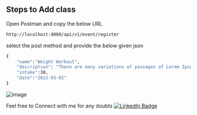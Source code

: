## Steps to Add class 

Open Postman and copy the below URL
```sh
http://localhost:4000/api/v1/event/register
```
select the post method and provide the below given json

```sh
{
    "name":"Weight Workout",
    "description": "There are many variations of passages of Lorem Ipsum available, but the majority have suffered alteration in some form, by injected humour, or randomised words which don't look even slightly believable. If you are going to use a passage of Lorem Ipsum, you need to be sure there isn't anything embarrassing hidden in the middle of text.There are many variations of passages of Lorem Ipsum available, but the majority have suffered alteration in some form, by injected humour, or randomised words which don't look even slightly believable. If you are going to use a passage of Lorem Ipsum, you need to be sure there isn't anything embarrassing hidden in the middle of text.There are many variations of passages of Lorem Ipsum available, but the majority have suffered alteration in some form, by injected humour, or randomised words which don't look even slightly believable. If you are going to use a passage of Lorem Ipsum, you need to be sure there isn't anything embarrassing hidden in the middle of text.",
    "intake":30,
    "date":"2022-03-02"
}
```

![image](https://user-images.githubusercontent.com/101885586/188254947-8dfdfd0f-9a3a-4e4a-a4b3-8e37c4b6a625.png)

Feel free to Connect with me for any doubts
[![LinkedIn Badge](https://img.shields.io/badge/LinkedIn-Profile-informational?style=flat&logo=linkedin&logoColor=white&color=0D76A8)](https://www.linkedin.com/in/abhishek-poojary-a46bb5189/)
